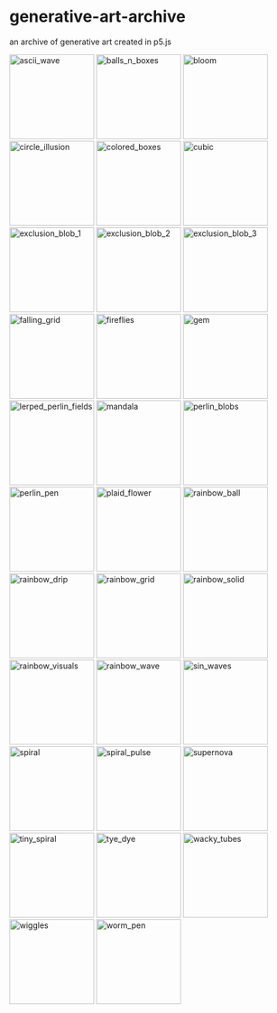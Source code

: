 # generative-art-archive
an archive of generative art created in p5.js


<img src="ascii_wave/thumbnail.PNG" alt="ascii_wave" style="width:150"/>
<img src="balls_n_boxes/thumbnail.PNG" alt="balls_n_boxes" style="width:150"/>
<img src="bloom/thumbnail.PNG" alt="bloom" style="width:150"/>
<img src="circle_illusion/thumbnail.PNG" alt="circle_illusion" style="width:150"/>
<img src="colored_boxes/thumbnail.PNG" alt="colored_boxes" style="width:150"/>
<img src="cubic/thumbnail.PNG" alt="cubic" style="width:150"/>
<img src="exclusion_blob_1/thumbnail.PNG" alt="exclusion_blob_1" style="width:150"/>
<img src="exclusion_blob_2/thumbnail.PNG" alt="exclusion_blob_2" style="width:150"/>
<img src="exclusion_blob_3/thumbnail.PNG" alt="exclusion_blob_3" style="width:150"/>
<img src="falling_grid/thumbnail.PNG" alt="falling_grid" style="width:150"/>
<img src="fireflies/thumbnail.PNG" alt="fireflies" style="width:150"/>
<img src="gem/thumbnail.PNG" alt="gem" style="width:150"/>
<img src="lerped_perlin_fields/thumbnail.PNG" alt="lerped_perlin_fields" style="width:150"/>
<img src="mandala/thumbnail.PNG" alt="mandala" style="width:150"/>
<img src="perlin_blobs/thumbnail.PNG" alt="perlin_blobs" style="width:150"/>
<img src="perlin_pen/thumbnail.PNG" alt="perlin_pen" style="width:150"/>
<img src="plaid_flower/thumbnail.PNG" alt="plaid_flower" style="width:150"/>
<img src="rainbow_ball/thumbnail.PNG" alt="rainbow_ball" style="width:150"/>
<img src="rainbow_drip/thumbnail.PNG" alt="rainbow_drip" style="width:150"/>
<img src="rainbow_grid/thumbnail.PNG" alt="rainbow_grid" style="width:150"/>
<img src="rainbow_solid/thumbnail.PNG" alt="rainbow_solid" style="width:150"/>
<img src="rainbow_visuals/thumbnail.PNG" alt="rainbow_visuals" style="width:150"/>
<img src="rainbow_wave/thumbnail.PNG" alt="rainbow_wave" style="width:150"/>
<img src="sin_waves/thumbnail.PNG" alt="sin_waves" style="width:150"/>
<img src="spiral/thumbnail.PNG" alt="spiral" style="width:150"/>
<img src="spiral_pulse/thumbnail.PNG" alt="spiral_pulse" style="width:150"/>
<img src="supernova/thumbnail.PNG" alt="supernova" style="width:150"/>
<img src="tiny_spiral/thumbnail.PNG" alt="tiny_spiral" style="width:150"/>
<img src="tye_dye/thumbnail.PNG" alt="tye_dye" style="width:150"/>
<img src="wacky_tubes/thumbnail.PNG" alt="wacky_tubes" style="width:150"/>
<img src="wiggles/thumbnail.PNG" alt="wiggles" style="width:150"/>
<img src="worm_pen/thumbnail.PNG" alt="worm_pen" style="width:150"/>